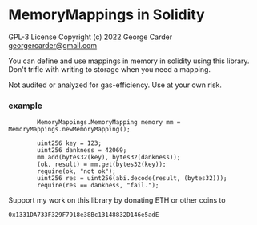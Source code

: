 # MemoryMappings in Solidity 

GPL-3 License Copyright (c) 2022 George Carder georgercarder@gmail.com

You can define and use mappings in memory in solidity using this library. Don't trifle with writing to storage when you need a mapping.


Not audited or analyzed for gas-efficiency. Use at your own risk.

### example

```
        MemoryMappings.MemoryMapping memory mm = MemoryMappings.newMemoryMapping();

        uint256 key = 123;
        uint256 dankness = 42069;
        mm.add(bytes32(key), bytes32(dankness));
        (ok, result) = mm.get(bytes32(key));
        require(ok, "not ok");
        uint256 res = uint256(abi.decode(result, (bytes32)));
        require(res == dankness, "fail.");
```

Support my work on this library by donating ETH or other coins to

`0x1331DA733F329F7918e38Bc13148832D146e5adE`
